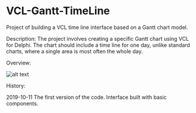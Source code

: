 # VCL-Gantt-TimeLine
Project of building a VCL time line interface based on a Gantt chart model.

Description:
The project involves creating a specific Gantt chart using VCL for Delphi. 
The chart should include a time line for one day, unlike standard charts, where a single area is most often the whole day.

Overview:

![alt text](https://raw.githubusercontent.com/pdaszewski/VCL-Gantt-TimeLine/master/Doc/VCL_gantt_time_linie_screen_001.png)

History:

2019-10-11 The first version of the code. Interface built with basic components.
